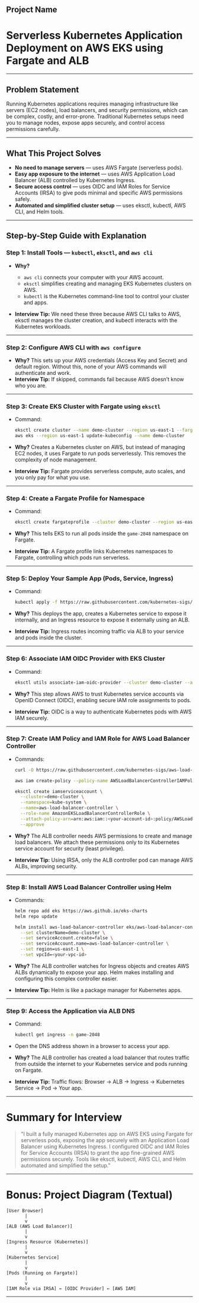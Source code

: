 
## Project Name

# Serverless Kubernetes Application Deployment on AWS EKS using Fargate and ALB

---

## Problem Statement

Running Kubernetes applications requires managing infrastructure like servers (EC2 nodes), load balancers, and security permissions, which can be complex, costly, and error-prone. Traditional Kubernetes setups need you to manage nodes, expose apps securely, and control access permissions carefully.

---

## What This Project Solves

* **No need to manage servers** — uses AWS Fargate (serverless pods).
* **Easy app exposure to the internet** — uses AWS Application Load Balancer (ALB) controlled by Kubernetes Ingress.
* **Secure access control** — uses OIDC and IAM Roles for Service Accounts (IRSA) to give pods minimal and specific AWS permissions safely.
* **Automated and simplified cluster setup** — uses eksctl, kubectl, AWS CLI, and Helm tools.

---

## Step-by-Step Guide with Explanation

### Step 1: Install Tools — `kubectl`, `eksctl`, and `aws cli`

* **Why?**

  * `aws cli` connects your computer with your AWS account.
  * `eksctl` simplifies creating and managing EKS Kubernetes clusters on AWS.
  * `kubectl` is the Kubernetes command-line tool to control your cluster and apps.
* **Interview Tip:**
  We need these three because AWS CLI talks to AWS, eksctl manages the cluster creation, and kubectl interacts with the Kubernetes workloads.

---

### Step 2: Configure AWS CLI with `aws configure`

* **Why?**
  This sets up your AWS credentials (Access Key and Secret) and default region. Without this, none of your AWS commands will authenticate and work.
* **Interview Tip:**
  If skipped, commands fail because AWS doesn’t know who you are.

---

### Step 3: Create EKS Cluster with Fargate using `eksctl`

* Command:

  ```bash
  eksctl create cluster --name demo-cluster --region us-east-1 --fargate
  aws eks --region us-east-1 update-kubeconfig --name demo-cluster
  ```
* **Why?**
  Creates a Kubernetes cluster on AWS, but instead of managing EC2 nodes, it uses Fargate to run pods serverlessly. This removes the complexity of node management.
* **Interview Tip:**
  Fargate provides serverless compute, auto scales, and you only pay for what you use.

---

### Step 4: Create a Fargate Profile for Namespace

* Command:

  ```bash
  eksctl create fargateprofile --cluster demo-cluster --region us-east-1 --name alb-sample-app --namespace game-2048
  ```
* **Why?**
  This tells EKS to run all pods inside the `game-2048` namespace on Fargate.
* **Interview Tip:**
  A Fargate profile links Kubernetes namespaces to Fargate, controlling which pods run serverless.

---

### Step 5: Deploy Your Sample App (Pods, Service, Ingress)

* Command:

  ```bash
  kubectl apply -f https://raw.githubusercontent.com/kubernetes-sigs/aws-load-balancer-controller/v2.13.2/docs/examples/2048/2048_full.yaml
  ```
* **Why?**
  This deploys the app, creates a Kubernetes service to expose it internally, and an Ingress resource to expose it externally using an ALB.
* **Interview Tip:**
  Ingress routes incoming traffic via ALB to your service and pods inside the cluster.

---

### Step 6: Associate IAM OIDC Provider with EKS Cluster

* Command:

  ```bash
  eksctl utils associate-iam-oidc-provider --cluster demo-cluster --approve
  ```
* **Why?**
  This step allows AWS to trust Kubernetes service accounts via OpenID Connect (OIDC), enabling secure IAM role assignments to pods.
* **Interview Tip:**
  OIDC is a way to authenticate Kubernetes pods with AWS IAM securely.

---

### Step 7: Create IAM Policy and IAM Role for AWS Load Balancer Controller

* Commands:

  ```bash
  curl -O https://raw.githubusercontent.com/kubernetes-sigs/aws-load-balancer-controller/v2.11.0/docs/install/iam_policy.json

  aws iam create-policy --policy-name AWSLoadBalancerControllerIAMPolicy --policy-document file://iam_policy.json

  eksctl create iamserviceaccount \
    --cluster=demo-cluster \
    --namespace=kube-system \
    --name=aws-load-balancer-controller \
    --role-name AmazonEKSLoadBalancerControllerRole \
    --attach-policy-arn=arn:aws:iam::<your-account-id>:policy/AWSLoadBalancerControllerIAMPolicy \
    --approve
  ```
* **Why?**
  The ALB controller needs AWS permissions to create and manage load balancers. We attach these permissions only to its Kubernetes service account for security (least privilege).
* **Interview Tip:**
  Using IRSA, only the ALB controller pod can manage AWS ALBs, improving security.

---

### Step 8: Install AWS Load Balancer Controller using Helm

* Commands:

  ```bash
  helm repo add eks https://aws.github.io/eks-charts
  helm repo update

  helm install aws-load-balancer-controller eks/aws-load-balancer-controller -n kube-system \
    --set clusterName=demo-cluster \
    --set serviceAccount.create=false \
    --set serviceAccount.name=aws-load-balancer-controller \
    --set region=us-east-1 \
    --set vpcId=<your-vpc-id>
  ```
* **Why?**
  The ALB controller watches for Ingress objects and creates AWS ALBs dynamically to expose your app. Helm makes installing and configuring this complex controller easier.
* **Interview Tip:**
  Helm is like a package manager for Kubernetes apps.

---

### Step 9: Access the Application via ALB DNS

* Command:

  ```bash
  kubectl get ingress -n game-2048
  ```
* Open the DNS address shown in a browser to access your app.
* **Why?**
  The ALB controller has created a load balancer that routes traffic from outside the internet to your Kubernetes service and pods running on Fargate.
* **Interview Tip:**
  Traffic flows: Browser → ALB → Ingress → Kubernetes Service → Pod → Your app.

---

# Summary for Interview

> "I built a fully managed Kubernetes app on AWS EKS using Fargate for serverless pods, exposing the app securely with an Application Load Balancer using Kubernetes Ingress. I configured OIDC and IAM Roles for Service Accounts (IRSA) to grant the app fine-grained AWS permissions securely. Tools like eksctl, kubectl, AWS CLI, and Helm automated and simplified the setup."

---

# Bonus: Project Diagram (Textual)

```
[User Browser]
       |
       v
[ALB (AWS Load Balancer)]
       |
       v
[Ingress Resource (Kubernetes)]
       |
       v
[Kubernetes Service]
       |
       v
[Pods (Running on Fargate)]
       |
       v
[IAM Role via IRSA] ← [OIDC Provider] ← [AWS IAM]
```

---


